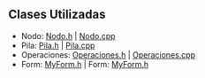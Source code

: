 ## Clases Utilizadas
- Nodo: [Nodo.h](https://github.com/JoseAndresHV-UPSA/estructura-datos-si210/blob/master/PILAS/Nodo.h) | [Nodo.cpp](https://github.com/JoseAndresHV-UPSA/estructura-datos-si210/blob/master/PILAS/Nodo.cpp)
- Pila: [Pila.h](https://github.com/JoseAndresHV-UPSA/estructura-datos-si210/blob/master/PILAS/Pila.h) | [Pila.cpp](https://github.com/JoseAndresHV-UPSA/estructura-datos-si210/blob/master/PILAS/Pila.cpp)
- Operaciones: [Operaciones.h](https://github.com/JoseAndresHV-UPSA/estructura-datos-si210/blob/master/PILAS/Operaciones.h) | [Operaciones.cpp](https://github.com/JoseAndresHV-UPSA/estructura-datos-si210/blob/master/PILAS/Operaciones.cpp)
- Form: [MyForm.h](https://github.com/JoseAndresHV-UPSA/estructura-datos-si210/blob/master/PILAS/MyForm.h) | Form: [MyForm.h](https://github.com/JoseAndresHV-UPSA/estructura-datos-si210/blob/master/PILAS/MyForm.cpp)
